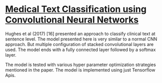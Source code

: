 # [Medical Text Classification using Convolutional Neural Networks](https://arxiv.org/abs/1704.06841)

Hughes et al (2017) [16] presented an approach to classify clinical text at sentence level. The model presented here is very similar to a normal CNN approach. But multiple configuration of stacked convolutional layers are used. The model ends with a fully connected layer followed by a softmax layer.

The model is tested with various hyper parameter optimization strategies mentioned in the paper. The model is implemented using just Tensorflow Apis.

